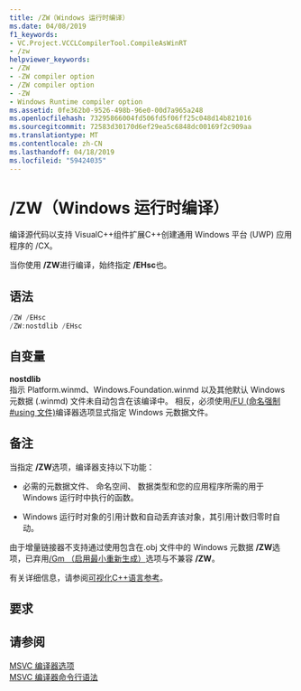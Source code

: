 ```yaml
---
title: /ZW（Windows 运行时编译）
ms.date: 04/08/2019
f1_keywords:
- VC.Project.VCCLCompilerTool.CompileAsWinRT
- /zw
helpviewer_keywords:
- /ZW
- -ZW compiler option
- /ZW compiler option
- -ZW
- Windows Runtime compiler option
ms.assetid: 0fe362b0-9526-498b-96e0-00d7a965a248
ms.openlocfilehash: 73295866004fd506fd5f06ff25c048d14b821016
ms.sourcegitcommit: 72583d30170d6ef29ea5c6848dc00169f2c909aa
ms.translationtype: MT
ms.contentlocale: zh-CN
ms.lasthandoff: 04/18/2019
ms.locfileid: "59424035"
---
```

# <a name="zw-windows-runtime-compilation"></a>/ZW（Windows 运行时编译）

编译源代码以支持 VisualC++组件扩展C++创建通用 Windows 平台 (UWP) 应用程序的 /CX。

当你使用 **/ZW**进行编译，始终指定 **/EHsc**也。

## <a name="syntax"></a>语法

```cpp
/ZW /EHsc
/ZW:nostdlib /EHsc
```

## <a name="arguments"></a>自变量

**nostdlib**<br/>
指示 Platform.winmd、Windows.Foundation.winmd 以及其他默认 Windows 元数据 (.winmd) 文件未自动包含在该编译中。 相反，必须使用[/FU (命名强制 #using 文件)](fu-name-forced-hash-using-file.md)编译器选项显式指定 Windows 元数据文件。

## <a name="remarks"></a>备注

当指定 **/ZW**选项，编译器支持以下功能：

- 必需的元数据文件、 命名空间、 数据类型和您的应用程序所需的用于 Windows 运行时中执行的函数。

- Windows 运行时对象的引用计数和自动丢弃该对象，其引用计数归零时自动。

由于增量链接器不支持通过使用包含在.obj 文件中的 Windows 元数据 **/ZW**选项，已弃用[/Gm （启用最小重新生成）](gm-enable-minimal-rebuild.md)选项与不兼容 **/ZW**。

有关详细信息，请参阅[可视化C++语言参考](../../cppcx/visual-c-language-reference-c-cx.md)。

## <a name="requirements"></a>要求

## <a name="see-also"></a>请参阅

[MSVC 编译器选项](compiler-options.md)<br/>
[MSVC 编译器命令行语法](compiler-command-line-syntax.md)
